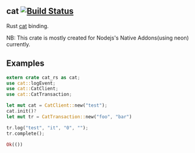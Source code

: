 ## cat [![Build Status](https://travis-ci.org/uuhan/cat-rs.svg?branch=master)](https://travis-ci.org/uuhan/cat-rs)

Rust [cat](https://github.com/dianping/cat#6199dd55e0d8b1d61f08f0a9ebe9281b9f6a6e2a) binding.

NB: This crate is mostly created for Nodejs's Native Addons(using neon) currently.

## Examples

```rust
extern crate cat_rs as cat;
use cat::logEvent;
use cat::CatClient;
use cat::CatTransaction;

let mut cat = CatClient::new("test");
cat.init()?
let mut tr = CatTransaction::new("foo", "bar")

tr.log("test", "it", "0", "");
tr.complete();

Ok(())
```

